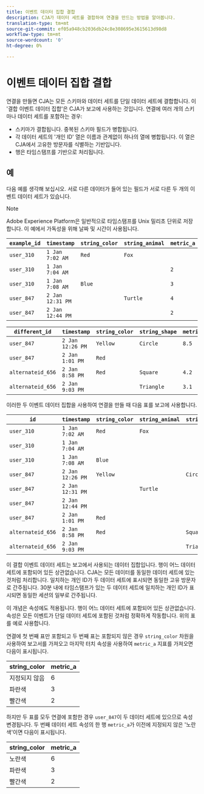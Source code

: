 ```yaml
---
title: 이벤트 데이터 집합 결합
description: CJA가 데이터 세트를 결합하여 연결을 만드는 방법을 알아봅니다.
translation-type: tm+mt
source-git-commit: ef05a948cb2036db24c8e308695e3615613d98d8
workflow-type: tm+mt
source-wordcount: '0'
ht-degree: 0%

---
```



# 이벤트 데이터 집합 결합

연결을 만들면 CJA는 모든 스키마와 데이터 세트를 단일 데이터 세트에 결합합니다. 이 &#39;결합 이벤트 데이터 집합&#39;은 CJA가 보고에 사용하는 것입니다. 연결에 여러 개의 스키마나 데이터 세트를 포함하는 경우:

* 스키마가 결합됩니다. 중복된 스키마 필드가 병합됩니다.
* 각 데이터 세트의 &#39;개인 ID&#39; 열은 이름과 관계없이 하나의 열에 병합됩니다. 이 열은 CJA에서 고유한 방문자를 식별하는 기반입니다.
* 행은 타임스탬프를 기반으로 처리됩니다.

## 예

다음 예를 생각해 보십시오. 서로 다른 데이터가 들어 있는 필드가 서로 다른 두 개의 이벤트 데이터 세트가 있습니다.

>[!NOTE]
>
>Adobe Experience Platform은 일반적으로 타임스탬프를 Unix 밀리초 단위로 저장합니다. 이 예에서 가독성을 위해 날짜 및 시간이 사용됩니다.

| `example_id` | `timestamp` | `string_color` | `string_animal` | `metric_a` |
| --- | --- | --- | --- | --- |
| `user_310` | `1 Jan 7:02 AM` | `Red` | `Fox` |  |
| `user_310` | `1 Jan 7:04 AM` |  |  | `2` |
| `user_310` | `1 Jan 7:08 AM` | `Blue` |  | `3` |
| `user_847` | `2 Jan 12:31 PM` |  | `Turtle` | `4` |
| `user_847` | `2 Jan 12:44 PM` |  |  | `2` |

| `different_id` | `timestamp` | `string_color` | `string_shape` | `metric_b` |
| --- | --- | --- | --- | --- |
| `user_847` | `2 Jan 12:26 PM` | `Yellow` | `Circle` | `8.5` |
| `user_847` | `2 Jan 1:01 PM` | `Red` |  |  |
| `alternateid_656` | `2 Jan 8:58 PM` | `Red` | `Square` | `4.2` |
| `alternateid_656` | `2 Jan 9:03 PM` |  | `Triangle` | `3.1` |

이러한 두 이벤트 데이터 집합을 사용하여 연결을 만들 때 다음 표를 보고에 사용합니다.

| `id` | `timestamp` | `string_color` | `string_animal` | `string_shape` | `metric_a` | `metric_b` |
| --- | --- | --- | --- | --- | --- | --- |
| `user_310` | `1 Jan 7:02 AM` | `Red` | `Fox` |  |  |  |
| `user_310` | `1 Jan 7:04 AM` |  |  |  | `2` |  |
| `user_310` | `1 Jan 7:08 AM` | `Blue` |  |  | `3` |  |
| `user_847` | `2 Jan 12:26 PM` | `Yellow` |  | `Circle` |  | `8.5` |
| `user_847` | `2 Jan 12:31 PM` |  | `Turtle` |  | `4` |  |
| `user_847` | `2 Jan 12:44 PM` |  |  |  | `2` |  |
| `user_847` | `2 Jan 1:01 PM` | `Red` |  |  |  |  |
| `alternateid_656` | `2 Jan 8:58 PM` | `Red` |  | `Square` |  | `4.2` |
| `alternateid_656` | `2 Jan 9:03 PM` |  |  | `Triangle` |  | `3.1` |

이 결합 이벤트 데이터 세트는 보고에서 사용되는 데이터 집합입니다. 행이 어느 데이터 세트에 포함되어 있든 상관없습니다. CJA는 모든 데이터를 동일한 데이터 세트에 있는 것처럼 처리합니다. 일치하는 개인 ID가 두 데이터 세트에 표시되면 동일한 고유 방문자로 간주됩니다. 30분 내에 타임스탬프가 있는 두 데이터 세트에 일치하는 개인 ID가 표시되면 동일한 세션의 일부로 간주됩니다.

이 개념은 속성에도 적용됩니다. 행이 어느 데이터 세트에 포함되어 있든 상관없습니다. 속성은 모든 이벤트가 단일 데이터 세트에 포함된 것처럼 정확하게 작동합니다. 위의 표를 예로 사용합니다.

연결에 첫 번째 표만 포함되고 두 번째 표는 포함되지 않은 경우 `string_color` 차원을 사용하여 보고서를 가져오고 마지막 터치 속성을 사용하여 `metric_a` 지표를 가져오면 다음이 표시됩니다.

| string_color | metric_a |
| --- | --- |
| 지정되지 않음 | 6 |
| 파란색 | 3 |
| 빨간색 | 2 |

하지만 두 표를 모두 연결에 포함한 경우 `user_847`이 두 데이터 세트에 있으므로 속성 변경됩니다. 두 번째 데이터 세트 속성의 한 행 `metric_a`가 이전에 지정되지 않은 &#39;노란색&#39;이면 다음이 표시됩니다.

| string_color | metric_a |
| --- | --- |
| 노란색 | 6 |
| 파란색 | 3 |
| 빨간색 | 2 |
